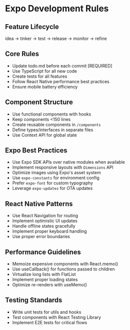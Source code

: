 # Expo Development Rules

## Feature Lifecycle
idea → tinker → test → release → monitor → refine

## Core Rules
- Update todo.md before each commit [REQUIRED]
- Use TypeScript for all new code
- Create tests for all features
- Follow React Native performance best practices
- Ensure mobile battery efficiency

## Component Structure
- Use functional components with hooks
- Keep components <150 lines
- Create reusable components in `/components`
- Define types/interfaces in separate files
- Use Context API for global state

## Expo Best Practices
- Use Expo SDK APIs over native modules when available
- Implement responsive layouts with `Dimensions` API
- Optimize images using Expo's asset system
- Use `expo-constants` for environment config
- Prefer `expo-font` for custom typography
- Leverage `expo-updates` for OTA updates

## React Native Patterns
- Use React Navigation for routing
- Implement optimistic UI updates
- Handle offline states gracefully
- Implement proper keyboard handling
- Use proper error boundaries

## Performance Guidelines
- Memoize expensive components with React.memo()
- Use useCallback() for functions passed to children
- Virtualize long lists with FlatList
- Implement proper loading states
- Optimize re-renders with useMemo()

## Testing Standards
- Write unit tests for utils and hooks
- Test components with React Testing Library
- Implement E2E tests for critical flows